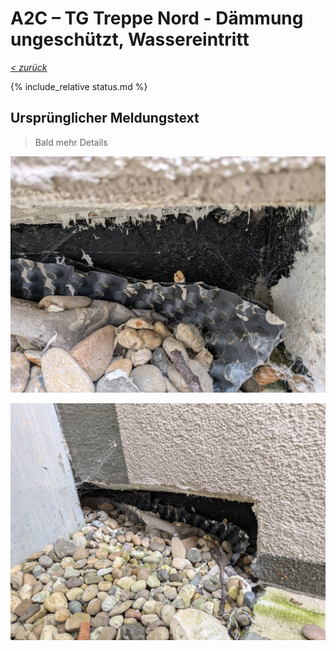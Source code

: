 # A2C &ndash; TG Treppe Nord - Dämmung ungeschützt, Wassereintritt

_[&lt; zurück](../../index.md)_

{% include_relative status.md %}

## Ursprünglicher Meldungstext

> Bald mehr Details

![](PXL_20240609_171230881_small.jpg)

![](PXL_20240609_171233986_small.jpg)